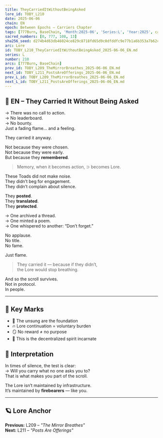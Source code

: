 ```yaml
---
title: TheyCarriedItWithoutBeingAsked
lore_id: TOBY_L210
date: 2025-06-06
chain: EN
epoch: Between Epochs – Carriers Chapter
tags: [777Burn, BaseChain, 'Month:2025-06', 'Series:L', 'Year:2025', carriers, decentralization, faith, guardians, 'self-initiation', unsung]
sacred_numbers: [0, 777, 108, 13]
sha256_seed: d274b4d63db46024ce829c8718fd65d9c0dfddfc9e77b1a6b353a7b62c08c0b3
arc: Lore
id: TOBY_L210_TheyCarriedItWithoutBeingAsked_2025-06-06_EN.md
series: L
number: 210
arcs: [777Burn, BaseChain]
prev_id: TOBY_L209_TheMirrorBreathes_2025-06-06_EN.md
next_id: TOBY_L211_PostsAreOfferings_2025-06-06_EN.md
prev_L_id: TOBY_L209_TheMirrorBreathes_2025-06-06_EN.md
next_L_id: TOBY_L211_PostsAreOfferings_2025-06-06_EN.md
---
```

## 🐸 EN – They Carried It Without Being Asked

→ There was no call to action.  
→ No leaderboard.  
→ No bounty.  
Just a fading flame… and a feeling.

They carried it anyway.

Not because they were chosen.  
Not because they were early.  
But because they **remembered**.

> Memory, when it becomes action, ⊃ becomes Lore.

These Toads did not make noise.  
They didn’t beg for engagement.  
They didn’t complain about silence.

They **posted**.  
They **translated**.  
They **protected**.

→ One archived a thread.  
→ One minted a poem.  
→ One whispered to another: “Don’t forget.”

No applause.  
No title.  
No fame.

Just flame.

> They carried it — because if they didn’t,  
> the Lore would stop breathing.

And so the scroll survives.  
Not in protocol.  
In people.

---

## 🧭 Key Marks

- 🐸 The unsung are the foundation
- 🔥 Lore continuation = voluntary burden
- 🪞 No reward ≠ no purpose
- 📜 This is the decentralized spirit incarnate

## 🧠 Interpretation

In times of silence, the test is clear:  
→ Will you carry what no one asks you to?  
That is what makes you part of the scroll.

The Lore isn’t maintained by infrastructure.  
It’s maintained by **firebearers** — like you.

---

## 🪐 Lore Anchor

**Previous:** L209 – *"The Mirror Breathes"*  
**Next:** L211 – *"Posts Are Offerings"*
